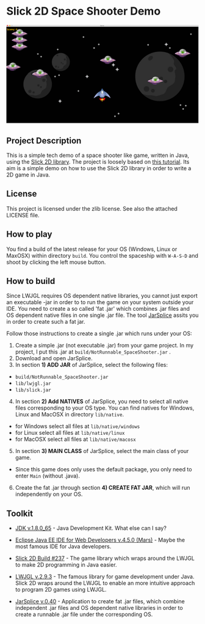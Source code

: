 # Slick 2D Space Shooter Demo
![img1](img1.png)
## Project Description
This is a simple tech demo of a space shooter like game, written in Java, using the [Slick 2D library]([http://slick.ninjacave.com). The project is loosely based on [this tutorial](https://www.youtube.com/playlist?list=PLwuxcdQD6eMlpg0yeopJFGNvAIzufueBt). Its aim is a simple demo on how to use the Slick 2D library in
order to write a 2D game in Java.

## License
This project is licensed under the zlib license. See also the attached LICENSE file.

## How to play
You find a build of the latest release for your OS (Windows, Linux or MaxOSX) within directory `build`. 
You control the spaceship with `W-A-S-D` and shoot by clicking the left mouse button.

## How to build
Since LWJGL requires OS dependent native libraries, you cannot just export an executable -jar in order to to run the game on your system outside your IDE.
You need to create a so called 'fat .jar' which combines .jar files and OS dependent native files in one single .jar file. The tool [JarSplice](http://ninjacave.com/jarsplice) assits you in order to create such a fat jar. 

Follow those instructions to create a single .jar which runs under your OS:
1. Create a simple .jar (not executable .jar) from your game project. In my project, I put this .jar at `build/NotRunnable_SpaceShooter.jar` .
2. Download and open JarSplice.
3. In section <b>1) ADD JAR</b> of JarSplice, select the following files:
  * `build/NotRunnable_SpaceShooter.jar`
  * `lib/lwjgl.jar`
  * `lib/slick.jar`
4. In section <b>2) Add NATIVES</b> of JarSplice, you need to select all native files corresponding to your OS type. You can find natives for Windows, Linux and MacOSX in directory `lib/native`.
  * for Windows select all files at `lib/native/windows`
  * for Linux select all files at `lib/native/linux`
  * for MacOSX select all files at `lib/native/macosx`
5. In section <b>3) MAIN CLASS</b> of JarSplice, select the main class of your game.
  * Since this game does only uses the default package, you only need to enter `Main` (without .java).
6. Create the fat .jar through section <b>4) CREATE FAT JAR</b>, which will run independently on your OS. 

## Toolkit
* [JDK v.1.8.0_65](http://www.oracle.com/technetwork/java/javase/downloads/jdk8-downloads-2133151.html) - Java Development Kit. What else can I say?

* [Eclipse Java EE IDE for Web Developers v.4.5.0 (Mars)](https://www.eclipse.org) - Maybe the most famous IDE for Java developers.

* [Slick 2D Build #237](http://slick.ninjacave.com) - The game library which wraps around the LWJGL to make 2D programming in Java easier.

* [LWJGL v.2.9.3](https://www.lwjgl.org) - The famous library for game development under Java. Slick 2D wraps around the LWJGL to enable an more intuitive approach to program 2D games using LWJGL.

* [JarSplice v.0.40](http://ninjacave.com/jarsplice) - Application to create fat .jar files, which combine independent .jar files and OS dependent native libraries in order to create a runnable .jar file under the corresponding OS.

